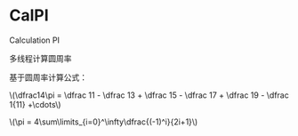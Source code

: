 # CalPI
Calculation PI

多线程计算圆周率

基于圆周率计算公式：

\\(\dfrac14\pi = \dfrac 11 - \dfrac 13 + \dfrac 15 - \dfrac 17 + \dfrac 19 - \dfrac 1{11} +\cdots\\)

\\(\pi = 4\sum\limits_{i=0}^\infty\dfrac{(-1)^i}{2i+1}\\)